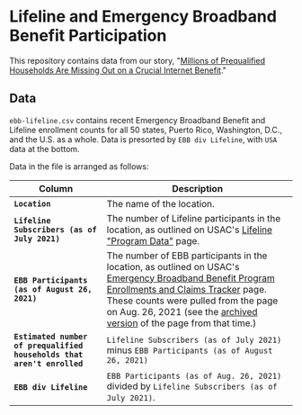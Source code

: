 # Lifeline and Emergency Broadband Benefit Participation

This repository contains data from our story, "[Millions of Prequalified Households Are Missing Out on a Crucial Internet Benefit]()."

## Data

`ebb-lifeline.csv` contains recent Emergency Broadband Benefit and Lifeline enrollment counts for all 50 states, Puerto Rico, Washington, D.C., and the U.S. as a whole. Data is presorted by `EBB div Lifeline`, with `USA` data at the bottom.

Data in the file is arranged as follows:

| **Column** | **Description** |
|------------|-----------------|
| **`Location`** | The name of the location. |
| **`Lifeline Subscribers (as of July 2021)`** | The number of Lifeline participants in the location, as outlined on USAC's [Lifeline "Program Data"](https://www.usac.org/lifeline/resources/program-data/) page. |
| **`EBB Participants (as of August 26, 2021)`** | The number of EBB participants in the location, as outlined on USAC's [Emergency Broadband Benefit Program Enrollments and Claims Tracker](https://www.usac.org/about/emergency-broadband-benefit-program/emergency-broadband-benefit-program-enrollments-and-claims-tracker/) page. These counts were pulled from the page on Aug. 26, 2021 (see the [archived version](https://archive.is/lXTNA) of the page from that time.) |
| **`Estimated number of prequalified households that aren't enrolled`** | `Lifeline Subscribers (as of July 2021)` minus `EBB Participants (as of August 26, 2021)`|
| **`EBB div Lifeline`** | `EBB Participants (as of Aug. 26, 2021)` divided by `Lifeline Subscribers (as of July 2021)`. |
